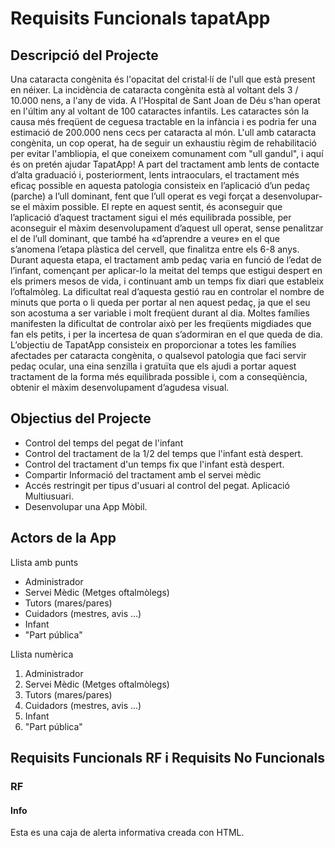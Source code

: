 # Requisits Funcionals tapatApp

## Descripció del Projecte

Una cataracta congènita és l'opacitat del cristal·lí de l'ull que està present en néixer. La incidència de cataracta congènita està al voltant dels 3 / 10.000 nens, a l'any de vida. A l'Hospital de Sant Joan de Déu s'han operat en l'últim any al voltant de 100 cataractes infantils.
Les cataractes són la causa més freqüent de ceguesa tractable en la infància i es podria fer una estimació de 200.000 nens cecs per cataracta al món.
L'ull amb cataracta congènita, un cop operat, ha de seguir un exhaustiu règim de rehabilitació per evitar l'ambliopia, el que coneixem comunament com "ull gandul", i aquí és on pretén ajudar TapatApp! 
A part del tractament amb lents de contacte d’alta graduació i, posteriorment, lents intraoculars, el tractament més eficaç possible en aquesta patologia consisteix en l’aplicació d’un pedaç (parche) a l’ull dominant, fent que l’ull operat es vegi forçat a desenvolupar-se el màxim possible. El repte en aquest sentit, és aconseguir que l’aplicació d’aquest tractament sigui el més equilibrada possible, per aconseguir el màxim desenvolupament d’aquest ull operat, sense penalitzar el de l’ull dominant, que també ha «d’aprendre a veure» en el que s’anomena l’etapa plàstica del cervell, que finalitza entre els 6-8 anys.
Durant aquesta etapa, el tractament amb pedaç varia en funció de l’edat de l’infant, començant per aplicar-lo la meitat del temps que estigui despert en els primers mesos de vida, i continuant amb un temps fix diari que estableix l’oftalmòleg. La dificultat real d’aquesta gestió rau en controlar el nombre de minuts que porta o li queda per portar al nen aquest pedaç, ja que el seu son acostuma a ser variable i molt freqüent durant al dia. Moltes famílies manifesten la dificultat de controlar això per les freqüents migdiades que fan els petits, i per la incertesa de quan s’adormiran en el que queda de dia.
L’objectiu de TapatApp consisteix en proporcionar a totes les famílies afectades per cataracta congènita, o qualsevol patologia que faci servir pedaç ocular, una eina senzilla i gratuïta que els ajudi a portar aquest tractament de la forma més equilibrada possible i, com a conseqüència, obtenir el màxim desenvolupament d’agudesa visual.

## Objectius del Projecte

- Control del temps del pegat de l'infant
- Control del tractament de la 1/2 del temps que l'infant està despert.
- Control del tractament d'un temps fix que l'infant està despert.
- Compartir Informació del tractament amb el servei mèdic
- Accés restringit per tipus d'usuari al control del pegat. Aplicació Multiusuari.
- Desenvolupar una App Mòbil.

## Actors de la App

Llista amb punts
<ul>
    <li>Administrador</li>
    <li>Servei Mèdic (Metges oftalmòlegs)</li>
    <li>Tutors (mares/pares)</li>
    <li>Cuidadors (mestres, avis ...)</li>
    <li>Infant</li>
    <li>"Part pública"</li>
</ul> 

Llista numèrica
<ol>
    <li>Administrador</li>
    <li>Servei Mèdic (Metges oftalmòlegs)</li>
    <li>Tutors (mares/pares)</li>
    <li>Cuidadors (mestres, avis ...)</li>
    <li>Infant</li>
    <li>"Part pública"</li>
</ol>


## Requisits Funcionals RF i Requisits No Funcionals

### RF

<div class="alert alert-info">
  <h4>Info</h4>
  <p>Esta es una caja de alerta informativa creada con HTML.</p>
</div>

